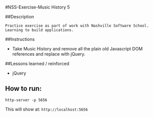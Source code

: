 #NSS-Exercise-Music History 5

##Description
```
Practice exercise as part of work with Nashville Software School. Learning to build applications.
```

##Instructions

- Take Music History and remove all the plain old Javascript DOM references and replace with jQuery. 

##Lessons learned / reinforced

- jQuery

## How to run: 
```
http-server -p 5656
```
This will show at: 
`http://localhost:5656
`